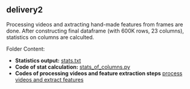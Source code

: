 ## delivery2

Processing videos and axtracting hand-made features from frames are done. After constructing final dataframe (with 600K rows, 23 columns), statistics on columns are calculted. 

Folder Content:  
- **Statistics output:** [stats.txt](https://github.com/mustafahakkoz/CSE4062S20_Grp7/blob/master/delivery2/stats.txt)  
- **Code of stat calculation:** [stats_of_columns.py](https://github.com/mustafahakkoz/CSE4062S20_Grp7/blob/master/delivery2/stats_of_columns.py)
- **Codes of processing videos and feature extraction steps** [process videos and extract features](https://github.com/mustafahakkoz/CSE4062S20_Grp7/tree/master/delivery2/process%20videos%20and%20extract%20features)

